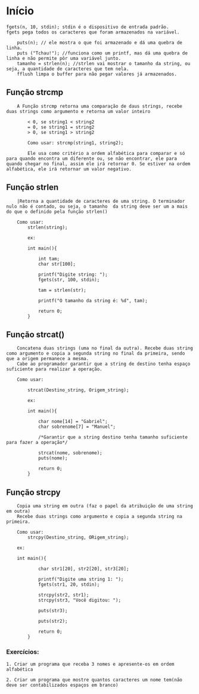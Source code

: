 # Início

    fgets(n, 10, stdin); stdin é o dispositivo de entrada padrão.
    fgets pega todos os caracteres que foram armazenados na variável.
        
        puts(n); // ele mostra o que foi armazenado e dá uma quebra de linha.
        puts ("Tchau!"); //funciona como um printf, mas dá uma quebra de linha e não permite pôr uma variável junto.
        tamanho = strlen(n); //strlen vai mostrar o tamanho da string, ou seja, a quantidade de caracteres que tem nela.
        fflush limpa o buffer para não pegar valores já armazenados.

## Função strcmp

        A Função strcmp retorna uma comparação de daus strings, recebe duas strings como argumento e retorna um valor inteiro

            < 0, se string1 < string2
            = 0, se string1 = string2
            > 0, se string1 > string2
        
            Como usar: strcmp(string1, string2);

            Ele usa como critério a ordem alfabética para comparar e só para quando encontra um diferente ou, se não encontrar, ele para quando chegar no final, assim ele irá retornar 0. Se estiver na ordem alfabética, ele irá retornar um valor negativo.

## Função strlen

        |Retorna a quantidade de caracteres de uma string. O terminador nulo não é contado, ou seja, o tamanho  da string deve ser um a mais do que o definido pela função strlen()

        Como usar: 
            strlen(string);

            ex:

            int main(){

                int tam;
                char str[100];

                printf("Digite string: ");
                fgets(str, 100, stdin);

                tam = strlen(str);

                printf("O tamanho da string é: %d", tam);

                return 0;
            }

## Função strcat()

        Concatena duas strings (uma no final da outra). Recebe duas string como argumento e copia a segunda string no final da primeira, sendo que a origem permanece a mesma. 
        Cabe ao programador garantir que a string de destino tenha espaço suficiente para realizar a operação.

        Como usar: 

            strcat(Destino_string, Origem_string);

            ex:

            int main(){

                char nome[14] = "Gabriel";
                char sobrenome[7] = "Manuel";

                /*Garantir que a string destino tenha tamanho suficiente para fazer a operação*/

                strcat(nome, sobrenome);
                puts(nome);

                return 0;
            }

## Função strcpy

        Copia uma string em outra (faz o papel da atribuição de uma string em outra)
        Recebe duas strings como argumento e copia a segunda string na primeira. 

        Como usar: 
            strcpy(Destino_string, ORigem_string);

        ex:

        int main(){

                char str1[20], str2[20], str3[20];

                printf("Digite uma string 1: ");
                fgets(str1, 20, stdin);

                strcpy(str2, str1);
                strcpy(str3, "Você digitou: ");

                puts(str3);

                puts(str2);

                return 0;
            }

### Exercícios:

    1. Criar um programa que receba 3 nomes e apresente-os em ordem alfabética

    2. Criar um programa que mostre quantos caracteres um nome tem(não deve ser contabilizados espaços em branco)